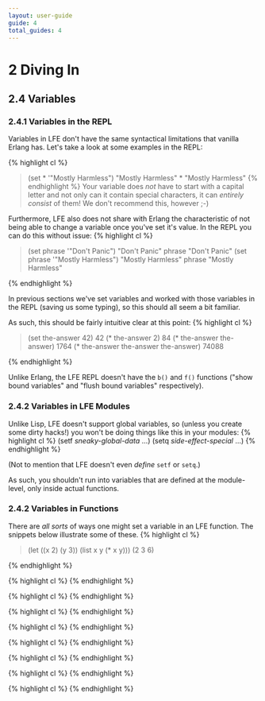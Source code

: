```yaml
---
layout: user-guide
guide: 4
total_guides: 4
---
```

# 2 Diving In

## 2.4 Variables

### 2.4.1 Variables in the REPL

Variables in LFE don't have the same syntactical limitations that vanilla
Erlang has. Let's take a look at some examples in the REPL:

{% highlight cl %}
> (set * '"Mostly Harmless")
"Mostly Harmless"
> *
"Mostly Harmless"
{% endhighlight %}
Your variable does *not* have to start with a capital letter and not only can
it contain special characters, it can *entirely consist* of them! We don't
recommend this, however ;-)

Furthermore, LFE also does not share with Erlang the characteristic of not
being able to change a variable once you've set it's value. In the REPL you can
do this without issue:
{% highlight cl %}
> (set phrase '"Don't Panic")
"Don't Panic"
> phrase
"Don't Panic"
> (set phrase '"Mostly Harmless")
"Mostly Harmless"
> phrase
"Mostly Harmless"
>
{% endhighlight %}

In previous sections we've set variables and worked with those variables in the
REPL (saving us some typing), so this should all seem a bit familiar.

As such, this should be fairly intuitive clear at this point:
{% highlight cl %}
> (set the-answer 42)
42
> (* the-answer 2)
84
> (* the-answer the-answer)
1764
> (* the-answer the-answer the-answer)
74088
>
{% endhighlight %}

Unlike Erlang, the LFE REPL doesn't have the ```b()``` and ```f()``` functions
("show bound variables" and "flush bound variables" respectively).

### 2.4.2 Variables in LFE Modules

Unlike Lisp, LFE doesn't support global variables, so (unless you create some
dirty hacks!) you won't be doing things like this in your modules:
{% highlight cl %}
(setf *sneaky-global-data* ...)
(setq *side-effect-special* ...)
{% endhighlight %}

(Not to mention that LFE doesn't even *define* ```setf``` or ```setq```.)

As such, you shouldn't run into variables that are defined at the module-level,
only inside actual functions.

### 2.4.2 Variables in Functions

There are *all sorts* of ways one might set a variable in an LFE function. The
snippets below illustrate some of these.
{% highlight cl %}
> (let ((x 2) (y 3)) (list x y (* x y)))
(2 3 6)
>
{% endhighlight %}


{% highlight cl %}
{% endhighlight %}

{% highlight cl %}
{% endhighlight %}

{% highlight cl %}
{% endhighlight %}

{% highlight cl %}
{% endhighlight %}

{% highlight cl %}
{% endhighlight %}

{% highlight cl %}
{% endhighlight %}

{% highlight cl %}
{% endhighlight %}

{% highlight cl %}
{% endhighlight %}

